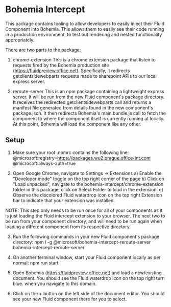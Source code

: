 # Bohemia Intercept

This package contains tooling to allow developers to easily inject their Fluid Component into Bohemia.
This allows them to easily see their code running in a production environment, to test out rendering and nested functionality appropriately.

There are two parts to the package:

1) chrome-extension
This is a chrome extension package that listen to requests fired by the Bohemia production site (https://fluidpreview.office.net). Specifically, it redirects getclientsidewebparts requests made to sharepoint APIs to our local express server.

2) reroute-server
This is an npm package containing a lightweight express server. It will be run from the new Fluid component's package directory. It receives the redirected getclientsidewebparts call and returns a manifest file generated from details found in the new component's package.json. It then redirects Bohemia's main.bundle.js call to fetch the component to where the component itself is currently running at locally. At this point, Bohemia will load the component like any other.

## Setup

1) Make sure your root .npmrc contains the following line:
@microsoft:registry=https://packages.wu2.prague.office-int.com
@microsoft:always-auth=true

2) Open Google Chrome, navigate to Settings -> Extensions
    a) Enable the "Developer mode" toggle on the top right corner of the page
    b) Click on "Load unpacked", navigate to the bohemia-intercept/chrome-extension folder in this package, click on Select Folder to load in the extension.
    c) Observe the discolored Fluid waterdrop icon on the top right Extension bar to indicate that your extension was installed.

NOTE: This step only needs to be run once for all of your components as it is just loading the Fluid intercept extension to your browser. The next two to be run from your component directory, and will need to be run again when loading a different component from its respective directory.

3) Run the following commands in your new Fluid component's package directory:
npm i -g @microsoft/bohemia-intercept-reroute-server
bohemia-intercept-reroute-server

4) On another terminal window, start your Fluid component locally as per normal:
npm run start

5) Open Bohemia (https://fluidpreview.office.net) and load a new/existing document. You should see the Fluid waterdrop icon on the top right turn blue. when you navigate to this domain.

6) Click on the + button on the left side of the document editor. You should see your new Fluid component there for you to select.
